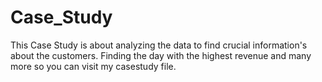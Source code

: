 # Case_Study
This Case Study is about analyzing the data to find crucial information's about the customers. Finding  the day with the highest revenue and many more so you can visit my casestudy file.
